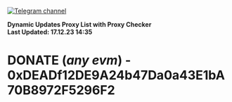 [![Telegram channel](https://img.shields.io/endpoint?url=https://runkit.io/damiankrawczyk/telegram-badge/branches/master?url=https://t.me/n4z4v0d)](https://t.me/n4z4v0d) 

**Dynamic Updates Proxy List with Proxy Checker**  
**Last Updated: 17.12.23 14:35**

# DONATE (_any evm_) - 0xDEADf12DE9A24b47Da0a43E1bA70B8972F5296F2
